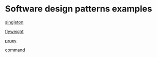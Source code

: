 # Software design patterns examples
[singleton](singleton)

[flyweight](flyweight)

[proxy](proxy)

[command](command)